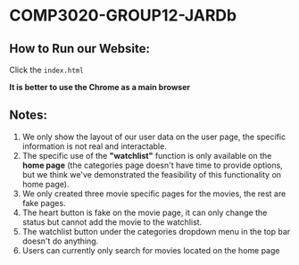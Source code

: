 # COMP3020-GROUP12-JARDb

## How to Run our Website:
Click the ```index.html```

**It is better to use the Chrome as a main browser**



## Notes:
1. We only show the layout of our user data on the user page, the specific information is not real and interactable.
2. The specific use of the **"watchlist"** function is only available on the **home page** (the categories page doesn't have time to provide options, but we think we've demonstrated the feasibility of this functionality on home page).
3. We only created three movie specific pages for the movies, the rest are fake pages.
4. The heart button is fake on the movie page, it can only change the status but cannot add the movie to the watchlist. 
5. The watchlist button under the categories dropdown menu in the top bar doesn't do anything.
6. Users can currently only search for movies located on the home page
